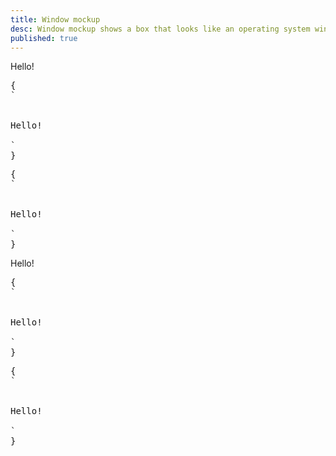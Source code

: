 ```yaml
---
title: Window mockup
desc: Window mockup shows a box that looks like an operating system window.
published: true
---
```


<script>
  import Component from "@components/Component.svelte"
  import ClassTable from "@components/ClassTable.svelte"
  import { prefix } from '$lib/stores';
  import { replace } from '$lib/actions';
</script>

<ClassTable
data="{[
  { type:'component', class: 'mockup-window', desc: 'Container element' },
]}"
/>

<Component title="window mockup with border">
<div class="border mockup-window border-base-300 w-full">
  <div class="flex justify-center px-4 py-16 border-t border-base-300">Hello!</div>
</div>
<pre slot="html" use:replace={{ to: $prefix }}>{
`<div class="$$mockup-window border border-base-300">
  <div class="flex justify-center px-4 py-16 border-t border-base-300">Hello!</div>
</div>`
}</pre>
<pre slot="react" use:replace={{ to: $prefix }}>{
`<div className="$$mockup-window border border-base-300">
  <div className="flex justify-center px-4 py-16 border-t border-base-300">Hello!</div>
</div>`
}</pre>
</Component>

<Component title="window mockup with background color">
<div class="border mockup-window bg-base-300 w-full">
  <div class="flex justify-center px-4 py-16 bg-base-200">Hello!</div>
</div>
<pre slot="html" use:replace={{ to: $prefix }}>{
`<div class="$$mockup-window border bg-base-300">
  <div class="flex justify-center px-4 py-16 bg-base-200">Hello!</div>
</div>`
}</pre>
<pre slot="react" use:replace={{ to: $prefix }}>{
`<div className="$$mockup-window border bg-base-300">
  <div className="flex justify-center px-4 py-16 bg-base-200">Hello!</div>
</div>`
}</pre>
</Component>
